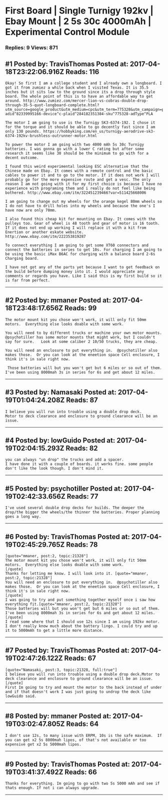 # First Board &#124; Single Turnigy 192kv &#124; Ebay Mount &#124; 2 5s 30c 4000mAh &#124; Experimental Control Module

### Replies: 9 Views: 871

## \#1 Posted by: TravisThomas Posted at: 2017-04-18T23:22:06.916Z Reads: 116

```
Okay! So first I am a college student and I already own a longboard. I got it from zumiez a while back when I visited Texas. It is 35.5 inches but it sits low to the ground since its a drop through style board. The whole point of this is to have an affordable way to get around. http://www.zumiez.com/mercer-lion-vs-cobras-double-drop-through-35-5-quot-longboard-complete.html?utm_source=google_product&utm_medium=cpc&utm_term=775328&utm_campaign=product_ads&gclid=Cj0KEQjw8tbHBRC6rLS024qYjtEBEiQA7wIDedjBWZm0rbb6pKdfZblqc46TzgooMwCCdj7OKJ8pUNgaAqZ98P8HAQ&kwid=productads-adid^82339995166-device^c-plaid^284182351384-sku^775328-adType^PLA

The motor I am going to use is the Turnigy SK3-6374-192. I chose it for the torque and it should be able to go decently fast since I am only 130 pounds. https://hobbyking.com/en_us/turnigy-aerodrive-sk3-6374-192kv-brushless-outrunner-motor.html

To power the motor I am going with two 4000 mAh 5s 30c Turnigy batteries. I was gonna go with a lower C rating but after some research it seems like 30 should be the minimum to go with for a decent outcome.

I found this weird experimental looking ESC alternative that the Chinese made on Ebay. It comes with a remote control and the basic cables to power it and to go to the motor. If it does not work I will probably go for the more expensive route and get a vesc. The only reason I am not going with it for my first choice is because I have no experience with programing them and i really do not feel like being bothered. http://www.ebay.com/itm/322451239466?var=511425668006 

I am going to change out my wheels for the orange kegel 80mm wheels so I do not have to drill holes into my wheels and because the one's I have now are only 70mm. 

I also found this cheap kit for mounting on Ebay. It comes with the pulleys too. Gear of wheel is 48 tooth and gear of motor is 16 tooth. If it does not end up working I will replace it with a kit from Enertion or another eskate website. http://www.ebay.com/itm/222353819287

To connect everything I am going to get some XT60 connectors and connect the batteries in series to get 10s. For charging I am going to be using the basic iMax B6AC for charging with a balance board 2-6s Charging board. 

I have not got any of the parts yet because I want to get feedback on the build before dumping money into it. I would appreciate any comments or regards you have. Like I said this is my first build so it is far from perfect.
```

---
## \#2 Posted by: mmaner Posted at: 2017-04-18T23:48:17.656Z Reads: 99

```
The motor mount kit you chose won't work, it will only fit 50mm motors.  Everything else looks doable with some work.  

You will need to by different trucks or machine your own motor mounts.  @psychotiller has some motor mounts that might work, but I couldn't say for sure.   Look at some caliber 2 10/50 trucks, they are cheap. 

You will need an enclosure to put everything in.  @psychotiller also makes those.  Or you can look at the eneetion space Cell enclosure, I think it's in sale right now. 

 Those batteries will but you won't get but 6 miles or so out of them.  I've been using 8000mah 3s in series for 6s and get about 12 miles.
```

---
## \#3 Posted by: Namasaki Posted at: 2017-04-19T01:04:24.208Z Reads: 87

```
I believe you will run into trouble using a double drop deck.
Motor to deck clearance and enclosure to ground clearance will be an issue.
```

---
## \#4 Posted by: lowGuido Posted at: 2017-04-19T02:04:15.293Z Reads: 82

```
you can always "un drop" the trucks and add a spacer.
I have done it with a couple of boards. it works fine. some people don't like the look though. I don't mind it.
```

---
## \#5 Posted by: psychotiller Posted at: 2017-04-19T02:42:33.656Z Reads: 77

```
I've used several double drop decks for builds. The deeper the drop/the bigger the wheels/the thinner the batteries. Proper planning goes a long way.
```

---
## \#6 Posted by: TravisThomas Posted at: 2017-04-19T02:45:29.765Z Reads: 78

```
[quote="mmaner, post:2, topic:21328"]
The motor mount kit you chose won't work, it will only fit 50mm motors.  Everything else looks doable with some work.
[/quote]
Thanks for letting me know. I will look into it. [quote="mmaner, post:2, topic:21328"]
You will need an enclosure to put everything in.  @psychotiller also makes those.  Or you can look at the eneetion space Cell enclosure, I think it's in sale right now.
[/quote]
I was going to try and put something together myself once i saw how everything fit.[quote="mmaner, post:2, topic:21328"]
Those batteries will but you won't get but 6 miles or so out of them.  I've been using 8000mah 3s in series for 6s and get about 12 miles.
[/quote]
I read some where that I should use 12s since I am using 192kv motor. I don't really know much about the battery lingo. I could try and up it to 5000mAh to get a little more distance.
```

---
## \#7 Posted by: TravisThomas Posted at: 2017-04-19T02:47:26.122Z Reads: 67

```
[quote="Namasaki, post:3, topic:21328, full:true"]
I believe you will run into trouble using a double drop deck.Motor to deck clearance and enclosure to ground clearance will be an issue.
[/quote]
First Im going to try and mount the motor to the back instead of under and if that doesn't work I was just going to undrop the deck like lowGuido said.
```

---
## \#8 Posted by: mmaner Posted at: 2017-04-19T03:02:47.805Z Reads: 64

```
I don't use 12s, to many issue with ERPM, 10s is the safe maximum.  If you can get x2 5s 8000mah lipos, of that's not available or too expensive get x2 5s 5000mah lipos.
```

---
## \#9 Posted by: TravisThomas Posted at: 2017-04-19T03:41:37.492Z Reads: 66

```
Thanks for everything. Im going to go with two 5s 5000 mAh and see if thats enough. If not i can always upgrade.
```

---
